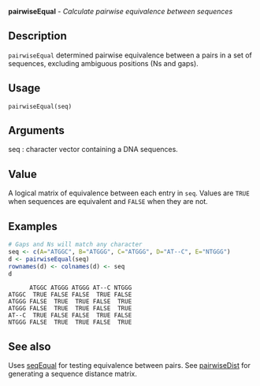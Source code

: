 





**pairwiseEqual** - *Calculate pairwise equivalence between sequences*

Description
--------------------

`pairwiseEqual` determined pairwise equivalence between a pairs in a 
set of sequences, excluding ambiguous positions (Ns and gaps).


Usage
--------------------
```
pairwiseEqual(seq)
```

Arguments
-------------------

seq
:   character vector containing a DNA sequences.



Value
-------------------

A logical matrix of equivalence between each entry in `seq`. 
Values are `TRUE` when sequences are equivalent and `FALSE`
when they are not.



Examples
-------------------

```R
# Gaps and Ns will match any character
seq <- c(A="ATGGC", B="ATGGG", C="ATGGG", D="AT--C", E="NTGGG")
d <- pairwiseEqual(seq)
rownames(d) <- colnames(d) <- seq
d
```


```
      ATGGC ATGGG ATGGG AT--C NTGGG
ATGGC  TRUE FALSE FALSE  TRUE FALSE
ATGGG FALSE  TRUE  TRUE FALSE  TRUE
ATGGG FALSE  TRUE  TRUE FALSE  TRUE
AT--C  TRUE FALSE FALSE  TRUE FALSE
NTGGG FALSE  TRUE  TRUE FALSE  TRUE

```



See also
-------------------

Uses [seqEqual](seqEqual.md) for testing equivalence between pairs.
See [pairwiseDist](pairwiseDist.md) for generating a sequence distance matrix.



